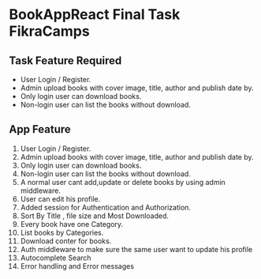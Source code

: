 # BookAppReact Final Task FikraCamps
## Task Feature Required
* User Login / Register.
* Admin upload books with cover image, title, author and publish date by.
* Only login user can download books.<br>
* Non-login user can list the books without download.
## App Feature
1. User Login / Register.<br>
2. Admin upload books with cover image, title, author and publish date by.<br>
3. Only login user can download books.<br>
4. Non-login user can list the books without download.<br>
5. A normal user cant add,update or delete books by using admin middleware.<br>
6. User can edit his profile.<br> 
7. Added session for Authentication and Authorization.<br>
8. Sort By Title , file size and  Most Downloaded.<br>
9. Every book have one Category.<br>
10. List books by Categories.<br>
11. Download conter for books. 
12. Auth middleware to make sure the same user want to update his profile 
13. Autocomplete Search
14. Error handling and  Error messages
